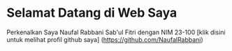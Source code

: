 # Selamat Datang di Web Saya

Perkenalkan Saya Naufal Rabbani Sab'ul Fitri dengan NIM 23-100
[klik disini untuk melihat profil github saya] (https://github.com/NaufalRabbani)


